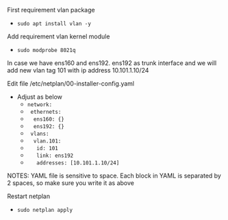 First requirement vlan package
- `````sudo apt install vlan -y`````

Add requirement vlan kernel module
- `````sudo modprobe 8021q`````

In case we have ens160 and ens192. ens192 as trunk interface and we will add new vlan tag 101 with ip address 10.101.1.10/24

Edit file /etc/netplan/00-installer-config.yaml
- Adjust as below
  - `````network:`````
  - &ensp;`````ethernets:`````
  - &ensp;&ensp;`````ens160: {}`````
  - &ensp;&ensp;`````ens192: {}`````
  - &ensp;`````vlans:`````
  - &ensp;&ensp;`````vlan.101:`````
  - &ensp;&ensp;&ensp;`````id: 101`````
  - &ensp;&ensp;&ensp;`````link: ens192`````
  - &ensp;&ensp;&ensp;`````addresses: [10.101.1.10/24]`````

NOTES: YAML file is sensitive to space. Each block in YAML is separated by 2 spaces, so make sure you write it as above

Restart netplan
- `````sudo netplan apply`````
